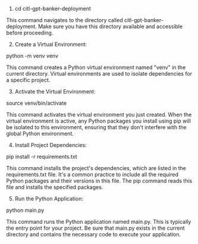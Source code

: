 1. cd citl-gpt-banker-deployment

This command navigates to the directory called citl-gpt-banker-deployment. Make sure you have this directory available and accessible before proceeding.

2. Create a Virtual Environment:

python -m venv venv

This command creates a Python virtual environment named "venv" in the current directory. Virtual environments are used to isolate dependencies for a specific project.

3. Activate the Virtual Environment:

source venv/bin/activate

This command activates the virtual environment you just created. When the virtual environment is active, any Python packages you install using pip will be isolated to this environment, ensuring that they don't interfere with the global Python environment.

4. Install Project Dependencies:

pip install -r requirements.txt

This command installs the project's dependencies, which are listed in the requirements.txt file. It's a common practice to include all the required Python packages and their versions in this file. The pip command reads this file and installs the specified packages.

5. Run the Python Application:

python main.py

This command runs the Python application named main.py. This is typically the entry point for your project. Be sure that main.py exists in the current directory and contains the necessary code to execute your application.

